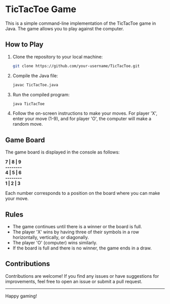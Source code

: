 # TicTacToe Game

This is a simple command-line implementation of the TicTacToe game in Java. The game allows you to play against the computer.

## How to Play

1. Clone the repository to your local machine:

   ```bash
   git clone https://github.com/your-username/TicTacToe.git

2. Compile the Java file:

   ```bash
   javac TicTacToe.java

4. Run the compiled program:

   ```bash
   java TicTacToe

4. Follow the on-screen instructions to make your moves. For player 'X', enter your move (1-9), and for player 'O', the computer will make a random move.

## Game Board

The game board is displayed in the console as follows:

**7 | 8 | 9**  
**--------**  
**4 | 5 | 6**  
**--------**  
**1 | 2 | 3**

 Each number corresponds to a position on the board where you can make your move.


## Rules
- The game continues until there is a winner or the board is full.
- The player 'X' wins by having three of their symbols in a row horizontally, vertically, or diagonally.
- The player 'O' (computer) wins similarly.
- If the board is full and there is no winner, the game ends in a draw.

## Contributions
Contributions are welcome! If you find any issues or have suggestions for improvements, feel free to open an issue or submit a pull request.

___
Happy gaming!
